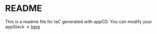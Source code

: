 # README
This is a readme file for IaC generated with appCD.
You can modify your appStack -> [here](http://cloud.stackgen.com/appstacks/16f2cdaa-2594-4935-a2d2-5b93baa255bf)
